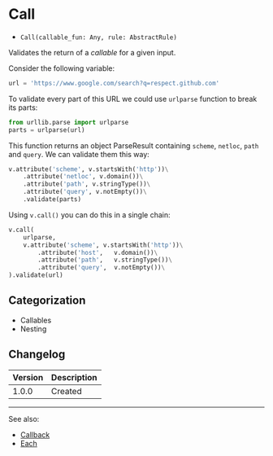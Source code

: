 # Call

- `Call(callable_fun: Any, rule: AbstractRule)`

Validates the return of a _callable_ for a given input.

Consider the following variable:

```python
url = 'https://www.google.com/search?q=respect.github.com'
```

To validate every part of this URL we could use `urlparse`
function to break its parts:

```python
from urllib.parse import urlparse
parts = urlparse(url)
```

This function returns an object ParseResult containing `scheme`, `netloc`, `path` and `query`.
We can validate them this way:

```python
v.attribute('scheme', v.startsWith('http'))\
    .attribute('netloc', v.domain())\
    .attribute('path', v.stringType())\
    .attribute('query', v.notEmpty())\
    .validate(parts)
```

Using `v.call()` you can do this in a single chain:

```python
v.call(
    urlparse,
    v.attribute('scheme', v.startsWith('http'))\
        .attribute('host',   v.domain())\
        .attribute('path',   v.stringType())\
        .attribute('query',  v.notEmpty())\
).validate(url)
```

## Categorization

- Callables
- Nesting

## Changelog

Version | Description
--------|-------------
  1.0.0 | Created

***
See also:

- [Callback](Callback.md)
- [Each](Each.md)